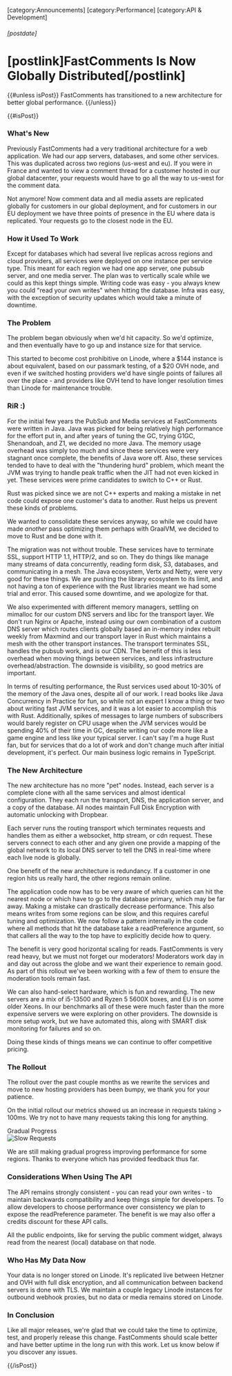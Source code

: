 [category:Announcements]
[category:Performance]
[category:API & Development]
###### [postdate]
# [postlink]FastComments Is Now Globally Distributed[/postlink]

{{#unless isPost}}
FastComments has transitioned to a new architecture for better global performance.
{{/unless}}

{{#isPost}}

### What's New

Previously FastComments had a very traditional architecture for a web application. We had our app servers, databases, and some other services. This was
duplicated across two regions (us-west and eu). If you were in France and wanted to view a comment thread for a customer hosted in our
global datacenter, your requests would have to go all the way to us-west for the comment data.

Not anymore! Now comment data and all media assets are replicated globally for customers in our global deployment, and for customers
in our EU deployment we have three points of presence in the EU where data is replicated. Your requests go to the closest node in the
EU.

### How it Used To Work

Except for databases which had several live replicas across regions and cloud providers, all services were deployed on one instance per service type.
This meant for each region we had one app server, one pubsub server, and one media server. The plan was to vertically scale while we could
as this kept things simple. Writing code was easy - you always knew you could "read your own writes" when hitting the database. Infra was easy,
with the exception of security updates which would take a minute of downtime.

### The Problem

The problem began obviously when we'd hit capacity. So we'd optimize, and then eventually have to go up and instance size for that service.

This started to become cost prohibitive on Linode, where a $144 instance is about equivalent, based on our passmark testing, of a $20 OVH node, and even if
we switched hosting providers we'd have single points of failures all over the place - and providers like OVH tend to have longer resolution times than Linode
for maintenance trouble.

### RiR :)

For the initial few years the PubSub and Media services at FastComments were written in Java. Java was picked for being relatively high performance for the effort
put in, and after years of tuning the GC, trying G1GC, Shenandoah, and Z1, we decided no more Java. The memory usage overhead was simply too much and since these
services were very stagnant once complete, the benefits of Java wore off. Also, these services tended to have to deal with the "thundering hurd" problem, which meant
the JVM was trying to handle peak traffic when the JIT had not even kicked in yet. These services were prime candidates to switch to C++ or Rust.

Rust was picked since we are not C++ experts and making a mistake in net code could expose one customer's data to another. Rust helps us prevent these kinds of problems.

We wanted to consolidate these services anyway, so while we could have made *another* pass optimizing them perhaps with GraalVM, we decided to move to Rust and be done with it.

The migration was not without trouble. These services have to terminate SSL, support HTTP 1.1, HTTP/2, and so on. They do things like manage many streams of data concurrently,
reading form disk, S3, databases, and communicating in a mesh. The Java ecosystem, Vertx and Netty, were very good for these things. We are pushing the library ecosystem to its limit, and not having a ton of experience with the Rust libraries meant we had
some trial and error. This caused some downtime, and we apologize for that.

We also experimented with different memory managers, settling on mimalloc for our custom DNS servers and libc for the transport layer. We don't run Nginx or Apache, instead
using our own combination of a custom DNS server which routes clients globally based an in-memory index rebuilt weekly from Maxmind and our transport layer in Rust which maintains a mesh
with the other transport instances. The transport terminates SSL, handles the pubsub work, and is our CDN. The benefit of this is less overhead when moving things between
services, and less infrastructure overhead/abstraction. The downside is visibility, so good metrics are important.

In terms of resulting performance, the Rust services used about 10-30% of the memory of the Java ones, despite all of our work. I read books like Java Concurrency in Practice for fun, so
while not an expert I know a thing or two about writing fast JVM services, and it was a lot easier to accomplish this with Rust. Additionally, spikes of messages to large numbers
of subscribers would barely register on CPU usage when the JVM services would be spending 40% of their time in GC, despite writing our code more like a game engine and less
like your typical server. I can't say I'm a huge Rust fan, but for services that do a lot of work and don't change much after initial development, it's perfect. Our main business logic
remains in TypeScript.

### The New Architecture

The new architecture has no more "pet" nodes. Instead, each server is a complete clone with all the same services and almost identical configuration. They each run
the transport, DNS, the application server, and a copy of the database. All nodes maintain Full Disk Encryption with automatic unlocking with Dropbear.

Each server runs the routing transport which terminates requests and handles them as either a websocket, http stream, or cdn request. These servers connect to each
other and any given one provide a mapping of the global network to its local DNS server to tell the DNS in real-time where each live node is globally.

One benefit of the new architecture is redundancy. If a customer in one region hits us really hard, the other regions remain online.

The application code now has to be very aware of which queries can hit the nearest node or which have to go to the database primary, which may be far away. Making a mistake
can drastically decrease performance. This also means writes from some regions can be slow, and this requires careful tuning and optimization. We now follow a pattern internally
in the code where all methods that hit the database take a readPreference argument, so that callers all the way to the top have to explicitly decide how to query.

The benefit is very good horizontal scaling for reads. FastComments is very read heavy, but we must not forget our moderators! Moderators work day in and day out across the globe
and we want their experience to remain good. As part of this rollout we've been working with a few of them to ensure the moderation tools remain fast.

We can also hand-select hardware, which is fun and rewarding. The new servers are a mix of i5-13500 and Ryzen 5 5600X boxes, and EU is on some older Xeons. In our benchmarks all of these
were much faster than the more expensive servers we were exploring on other providers. The downside is more setup work, but we have automated this, along with SMART disk monitoring for failures and so on.

Doing these kinds of things means we can continue to offer competitive pricing.

### The Rollout

The rollout over the past couple months as we rewrite the services and move to new hosting providers has been bumpy, we thank you for your patience.

On the initial rollout our metrics showed us an increase in requests taking > 100ms. We try not to have many requests taking this long for anything.

<div class="text-center">
    <div class="sm">Gradual Progress</div>
    <img src="images/slow-reqs.png" alt="Slow Requests" title="Slow Requests" />
</div>

We are still making gradual progress improving performance for some regions. Thanks to everyone which has provided feedback thus far.

### Considerations When Using The API

The API remains strongly consistent - you can read your own writes - to maintain backwards compatibility and keep things simple for developers. To allow
developers to choose performance over consistency we plan to expose the readPreference parameter. The benefit is we may also offer a credits discount for
these API calls.

All the public endpoints, like for serving the public comment widget, always read from the nearest (local) database on that node.

### Who Has My Data Now

Your data is no longer stored on Linode. It's replicated live between Hetzner and OVH with full disk encryption, and all communication between backend servers
is done with TLS. We maintain a couple legacy Linode instances for outbound webhook proxies, but no data or media remains stored on Linode.

### In Conclusion

Like all major releases, we're glad that we could take the time to optimize, test, and properly release this change. FastComments should scale better and have
better uptime in the long run with this work. Let us know below if you discover any issues.

{{/isPost}}
